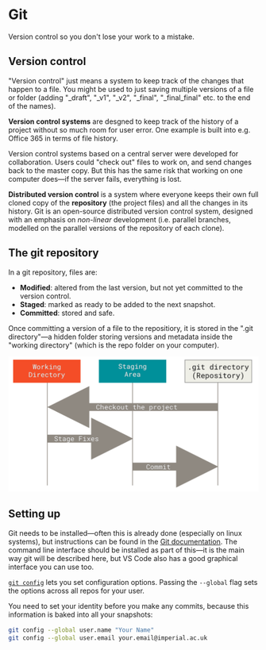 
# Git
Version control so you don't lose your work to a mistake.

## Version control
"Version control" just means a system to keep track of the changes that happen to a file.
You might be used to just saving multiple versions of a file or folder (adding "_draft", "_v1", "_v2", "_final", "_final_final" etc. to the end of the names).

**Version control systems** are desgned to keep track of the history of a project without so much room for user error.
One example is built into e.g. Office 365 in terms of file history.

Version control systems based on a central server were developed for collaboration.
Users could "check out" files to work on, and send changes back to the master copy.
But this has the same risk that working on one computer does—if the server fails, everything is lost.

**Distributed version control** is a system where everyone keeps their own full cloned copy of the **repository** (the project files) and all the changes in its history.
Git is an open-source distributed version control system, designed with an emphasis on *non-linear* development (i.e. parallel branches, modelled on the parallel versions of the repository of each clone).

## The git repository
In a git repository, files are:
- **Modified**: altered from the last version, but not yet committed to the version control.
- **Staged**: marked as ready to be added to the next snapshot.
- **Committed**: stored and safe.

Once committing a version of a file to the repositiory, it is stored in the ".git directory"—a hidden folder storing versions and metadata inside the "working directory" (which is the repo folder on your computer).

![The parts of a git repository.](./img/git_states.png)

## Setting up
Git needs to be installed—often this is already done (especially on linux systems), but instructions can be found in the [Git documentation](https://git-scm.com/book/en/v2/Getting-Started-Installing-Git).
The command line interface should be installed as part of this—it is the main way git will be described here, but VS Code also has a good graphical interface you can use too.

[`git config`](https://tldr.inbrowser.app/pages/common/git-config) lets you set configuration options.
Passing the `--global` flag sets the options across all repos for your user.

You need to set your identity before you make any commits, because this information is baked into all your snapshots:
```bash
git config --global user.name "Your Name"
git config --global user.email your.email@imperial.ac.uk
```

